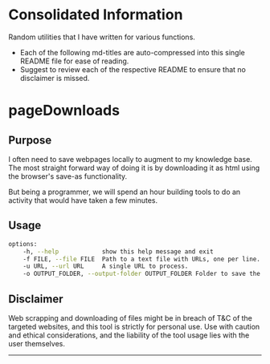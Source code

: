 # Consolidated Information

Random utilities that I have written for various functions.
- Each of the following md-titles are auto-compressed into this single README file for ease of reading.
- Suggest to review each of the respective README to ensure that no disclaimer is missed.


# pageDownloads

## Purpose
I often need to save webpages locally to augment to my knowledge base.
The most straight forward way of doing it is by downloading it as html using the browser's save-as functionality.

But being a programmer, we will spend an hour building tools to do an activity that would have taken a few minutes.

## Usage
```bash
options:
    -h, --help            show this help message and exit
    -f FILE, --file FILE  Path to a text file with URLs, one per line.
    -u URL, --url URL     A single URL to process.
    -o OUTPUT_FOLDER, --output-folder OUTPUT_FOLDER Folder to save the output files.
```

## Disclaimer
Web scrapping and downloading of files might be in breach of T&C of the targeted websites, and this tool is strictly for personal use.
Use with caution and ethical considerations, and the liability of the tool usage lies with the user themselves.

---


